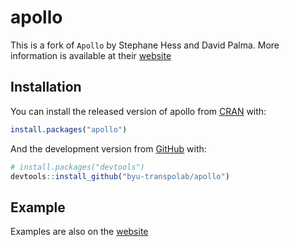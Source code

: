 
<!-- README.md is generated from README.Rmd. Please edit that file -->

# apollo

<!-- badges: start -->
<!-- badges: end -->

This is a fork of `Apollo` by Stephane Hess and David Palma. More
information is available at their
[website](http://www.apollochoicemodelling.com/)

## Installation

You can install the released version of apollo from
[CRAN](https://CRAN.R-project.org) with:

``` r
install.packages("apollo")
```

And the development version from [GitHub](https://github.com/) with:

``` r
# install.packages("devtools")
devtools::install_github("byu-transpolab/apollo")
```

## Example

Examples are also on the
[website](http://www.apollochoicemodelling.com/)
